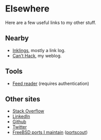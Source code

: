 # Elsewhere

Here are a few useful links to my other stuff.

## Nearby

* [Inklings](https://stereochro.me/weblog/), mostly a link log.
* [Can't Hack](https://i.canthack.it/), my weblog.

## Tools

* [Feed reader](https://reader.talideon.com/) (requires authentication)

## Other sites

* [Stack Overflow](http://stackoverflow.com/users/8342/keith-gaughan)
* [LinkedIn](https://www.linkedin.com/in/keithgaughan)
* [Github](https://github.com/kgaughan)
* [Twitter](https://twitter.com/talideon)
* [FreeBSD ports I maintain](http://portsmon.freebsd.org/portsconcordanceformaintainer.py?maintainer=k%40stereochro.me) ([portscout](http://portscout.freebsd.org/k@stereochro.me.html))
